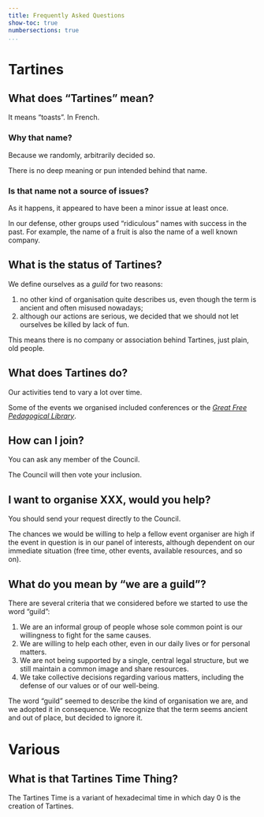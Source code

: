 ```yaml
---
title: Frequently Asked Questions
show-toc: true
numbersections: true
...
```


# Tartines

## What does “Tartines” mean?

It means “toasts”. In French.

### Why that name?

Because we randomly, arbitrarily decided so.

There is no deep meaning or pun intended behind that name.

### Is that name not a source of issues?

As it happens, it appeared to have been a minor issue at least once.

In our defense, other groups used “ridiculous” names with success in the past.
For example, the name of a fruit is also the name of a well known company.

## What is the status of Tartines?

We define ourselves as a *guild* for two reasons:

1. no other kind of organisation quite describes us, even though the term is ancient and often misused nowadays;
2. although our actions are serious, we decided that we should not let ourselves be killed by lack of fun.

This means there is no company or association behind Tartines, just plain, old people.

## What does Tartines do?

Our activities tend to vary a lot over time.

Some of the events we organised included conferences or the [<i>Great Free Pedagogical Library</i>](./projects.xhtml#GBPL).

## How can I join?

You can ask any member of the Council.

The Council will then vote your inclusion.

## I want to organise XXX, would you help?

You should send your request directly to the Council.

The chances we would be willing to help a fellow event organiser are high if the event in question is in our panel of interests, although dependent on our immediate situation (free time, other events, available resources, and so on).

## What do you mean by “we are a guild”?

There are several criteria that we considered before we started to use the word “guild”:

1. We are an informal group of people whose sole common point is our willingness to fight for the same causes.
2. We are willing to help each other, even in our daily lives or for personal matters.
3. We are not being supported by a single, central legal structure, but we still maintain a common image and share resources.
4. We take collective decisions regarding various matters, including the defense of our values or of our well-being.

The word “guild” seemed to describe the kind of organisation we are, and we adopted it in consequence.
We recognize that the term seems ancient and out of place, but decided to ignore it.

# Various

## What is that Tartines Time Thing?

The Tartines Time is a variant of hexadecimal time in which day 0 is the
creation of Tartines.

